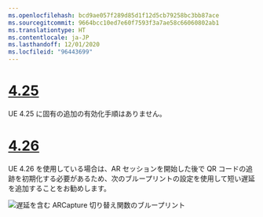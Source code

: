 ```yaml
---
ms.openlocfilehash: bcd9ae057f289d85d1f12d5cb79258bc3bb87ace
ms.sourcegitcommit: 9664bcc10ed7e60f7593f3a7ae58c66060802ab1
ms.translationtype: HT
ms.contentlocale: ja-JP
ms.lasthandoff: 12/01/2020
ms.locfileid: "96443699"
---
```

# <a name="425"></a>[4.25](#tab/425)

UE 4.25 に固有の追加の有効化手順はありません。

# <a name="426"></a>[4.26](#tab/426)

UE 4.26 を使用している場合は、AR セッションを開始した後で QR コードの追跡を初期化する必要があるため、次のブループリントの設定を使用して短い遅延を追加することをお勧めします。

![遅延を含む ARCapture 切り替え関数のブループリント](../images/qr-codes-img-01.png)
